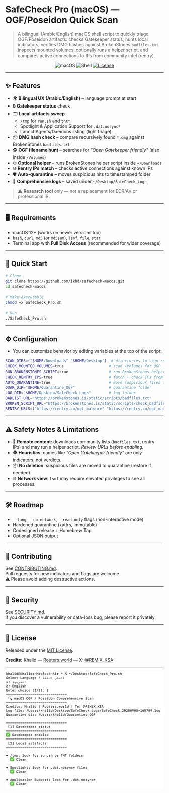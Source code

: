 # SafeCheck Pro (macOS) — OGF/Poseidon Quick Scan

> A bilingual (Arabic/English) macOS shell script to quickly triage OGF/Poseidon artifacts: checks Gatekeeper status, hunts local indicators, verifies DMG hashes against BrokenStones `badfiles.txt`, inspects mounted volumes, optionally runs a helper script, and compares active connections to IPs from community intel (rentry).

<p align="center">
  <img alt="macOS" src="https://img.shields.io/badge/macOS-12%2B-blue">
  <img alt="Shell" src="https://img.shields.io/badge/shell-bash-informational">
  <a href="#license"><img alt="License" src="https://img.shields.io/badge/license-MIT-green"></a>
</p>

---

## ✨ Features

- 🌍 **Bilingual UX (Arabic/English)** – language prompt at start
- 🔒 **Gatekeeper status** check
- 🗂️ **Local artifacts sweep**  
  - `/tmp` for `run.sh` and `tnt*`  
  - Spotlight & Application Support for `.dat.nosync*`  
  - LaunchAgents/Daemons listing (light triage)  
- 📦 **DMG hash check** – compare recursively found `*.dmg` against BrokenStones `badfiles.txt`
- 🕵️ **OGF filename hunt** – searches for *“Open Gatekeeper friendly”* (also inside `/Volumes`)
- ⚙️ **Optional helper** – runs BrokenStones helper script inside `~/Downloads`
- 🌐 **Rentry IPs match** – checks active connections against known IPs
- 🛡️ **Auto-quarantine** – moves suspicious hits to timestamped folder
- 📝 **Comprehensive logs** – saved under `~/Desktop/SafeCheck_Logs`

> ⚠️ **Research tool** only — not a replacement for EDR/AV or professional IR.

---

## 🖥️ Requirements

- macOS 12+ (works on newer versions too)
- `bash`, `curl`, `md5` (or `md5sum`), `lsof`, `file`, `stat`
- Terminal app with **Full Disk Access** (recommended for wider coverage)

---

## 🚀 Quick Start

```bash
# Clone
git clone https://github.com/ikhd/safecheck-macos.git
cd safecheck-macos

# Make executable
chmod +x SafeCheck_Pro.sh

# Run
./SafeCheck_Pro.sh
```
---

## ⚙️ Configuration

- You can customize behavior by editing variables at the top of the script:

```bash
SCAN_DIRS=("$HOME/Downloads" "$HOME/Desktop")  # directories to scan recursively
CHECK_MOUNTED_VOLUMES=true                    # scan /Volumes for OGF
RUN_BROKENSTONES_SCRIPT=true                  # run BrokenStones helper
CHECK_RENTRY_IPS=true                         # fetch + check IPs from rentry
AUTO_QUARANTINE=true                          # move suspicious files automatically
QUAR_DIR="$HOME/Quarantine_OGF"               # quarantine folder
LOG_DIR="$HOME/Desktop/SafeCheck_Logs"        # log folder
BADLIST_URL="https://brokenstones.is/static/scripts/badfiles.txt"
BROKEN_SCRIPT_URL="https://brokenstones.is/static/scripts/check_badfiles.sh"
RENTRY_URLS=("https://rentry.co/ogf_malware" "https://rentry.co/ogf_malware_behavior")
```

---

## ⚠️ Safety Notes & Limitations

- 🔗 **Remote content**: downloads community lists (`badfiles.txt`, rentry IPs) and may run a helper script. *Review URLs before enabling.*  
- 🕵️ **Heuristics**: names like *“Open Gatekeeper friendly”* are only indicators, not verdicts.  
- 📦 **No deletion**: suspicious files are moved to quarantine (restore if needed).  
- 🌐 **Network view**: `lsof` may require elevated privileges to see all processes.  

---

## 🛠️ Roadmap

- `--lang`, `--no-network`, `--read-only` flags (non-interactive mode)  
- Hardened quarantine (xattrs, immutable)  
- Codesigned release + Homebrew Tap  
- Optional JSON output  

---

## 🤝 Contributing

See [CONTRIBUTING.md](CONTRIBUTING.md).  
Pull requests for new indicators and flags are welcome.  
⚠️ Please avoid adding destructive actions.  

---

## 🔐 Security

See [SECURITY.md](SECURITY.md).  
If you discover a vulnerability or data-loss bug, please report it privately.  

---

## 📜 License

Released under the [MIT License](LICENSE).  

**Credits:** Khalid — [Routers.world](https://routers.world) — X: [@REMiX_KSA](https://x.com/REMiX_KSA)

---
<p align="center">
  <img src="Screenshot.png" alt="SafeCheck sample output" width="700">
</p>
